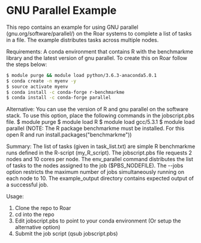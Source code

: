 # GNU Parallel Example

This repo contains an example for using GNU parallel (gnu.org/software/parallel/) on the Roar systems to complete a list of tasks in a file. The example distributes tasks across multiple nodes.

Requirements:
A conda environment that contains R with the benchmarkme library and the latest version of gnu parallel.
To create this on Roar follow the steps below:
```bash
$ module purge && module load python/3.6.3-anaconda5.0.1  
$ conda create -n myenv -y  
$ source activate myenv  
$ conda install -c conda-forge r-benchmarkme  
$ conda install -c conda-forge parallel 
```

Alternative:
You can use the version of R and gnu parallel on the software stack. To use this option, place the following commands in the jobscript.pbs file.
$ module purge
$ module load R
$ module load gcc/5.3.1
$ module load parallel
(NOTE: The R package benchmarkme must be installed. For this open R and run install.packages("benchmarkme"))

Summary:
The list of tasks (given in task_list.txt) are simple R benchmarkme runs defined in the R-script (my_R_script). The jobscript.pbs file requests 2 nodes and 10 cores per node. The env_parallel command distributes the list of tasks to the nodes assigned to the job ($PBS_NODEFILE). The --jobs option restricts the maximum number of jobs simultaneously running on each node to 10. The example_output directory contains expected output of a successful job.


Usage:
1. Clone the repo to Roar  
2. cd into the repo  
3. Edit jobscript.pbs to point to your conda environment (Or setup the alternative option) 
4. Submit the job script (qsub jobscript.pbs)  

